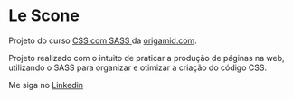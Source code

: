 ﻿# Le Scone

Projeto do curso <a href="https://www.origamid.com/curso/css-com-sass/">CSS com SASS
</a> da <a href="https://www.origamid.com/">origamid.com</a>.

Projeto realizado com o intuito de praticar a produção de páginas na web, utilizando o SASS para organizar e otimizar a criação do código CSS.

Me siga no <a href="https://www.linkedin.com/in/jose-de-souza/">Linkedin</a>